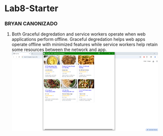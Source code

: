 # Lab8-Starter

### BRYAN CANONIZADO

1. Both Graceful degredation and service workers operate when web applications perform offline. Graceful degredation helps web apps operate offline with minimized features while service workers help retain some resources between the network and app.
   ![image](./pwa.PNG)
